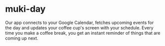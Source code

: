 # muki-day

Our app connects to your Google Calendar, fetches upcoming events for the day and updates your coffee cup's screen with your schedule. Every time you make a coffee break, you get an instant reminder of things that are coming up next.
